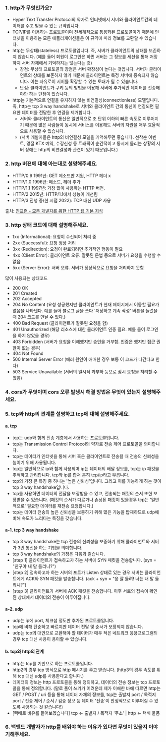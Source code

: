 ### 1. http가 무엇인가요?

* Hyper Text Transfer Protocol의 약자로 인터넷에서 서버와 클라이언트간의 데이터를 주고 받을 수 있는 규약입니다.
* TCP/IP를 이용하는 프로토콜이며 전세계적으로 통용화된 프로토콜이기 때문에 인터넷을 이용하는 모든 애플리케이션들은 이 규약에 따라 정보를 교환할 수 있습니다.
* http는 무상태(stateless) 프로토콜입니다. 즉, 서버가 클라이언트의 상태를 보존하지 않습니다. (예를 들어 회원이 로그인은 하면 서버는 그 정보를 세션을 통해 저장하지 서버 자체에서 기억하지는 않는다는 것)
  * 장점: 무상태 프로토콜의 장점은 서버 확장성이 높다는 것입니다. 서버가 클라이언트의 상태를 보존하지 않기 때문에 클라이언트는 특정 서버에 종속되지 않습니다. 이는 자유로이 서버를 확장할 수 있는 토대가 될 수 있습니다.
  * 단점: 클라이언트가 쿠키 등의 방법을 이용해 서버에 추가적인 데이터를 전송해야만 하는 단점이 있습니다.
* http는 기본적으로 연결을 유지하지 않는 비연결성(connectionless) 모델입니다. 즉, http는 tcp 3 way handshake로 서버와 클라이언트 간의 통신이 연결되면 필요한 데이터를 전달한 후 연결을 제거합니다.
  * 서버와 클라이언트의 통신은 일반적으로 초 단위 이하의 빠른 속도로 이루어지기 때문에 많은 사람들이 동시에 서비스를 이용해도 서버의 자원을 매우 효율적으로 사용할 수 있습니다.
  * (서버 개발자들은 http의 비연결성 모델을 기억해두면 좋습니다. 선착순 이벤트, 명절 KTX 예약, 수강신청 등 트래픽이 순간적이고 동시에 몰리는 상황의 서버 장애는 http의 비연결성과 관련이 있기 때문입니다.)


### 2. http 버젼에 대해 아는대로 설명해주세요.

* HTTP/0.9 1991년: GET 메소드만 지원, HTTP 헤더 x
* HTTP/1.0 1996년: 메소드, 헤더 추가
* HTTP/1.1 1997년: 가장 많이 사용하는 HTTP 버전. 
* HTTP/2 2015년: HTTP/1.1에서 성능이 개선됨
* HTTP/3 진행 중(현 시점 2022): TCP 대신 UDP 사용


출처: [인프런 - 모든 개발자를 위한 HTTP 웹 기본 지식](https://www.inflearn.com/course/http-%EC%9B%B9-%EB%84%A4%ED%8A%B8%EC%9B%8C%ED%81%AC/)


### 3. http 상태 코드에 대해 설명해주세요.

* 1xx (Informational): 요청이 수신되어 처리 중
* 2xx (Successful): 요청 정상 처리
* 3xx (Redirection): 요청이 완료되려면 추가적인 행동이 필요
* 4xx (Client Error): 클라이언트 오류. 잘못된 문법 등으로 서버가 요청을 수행할 수 없음
* 5xx (Server Error): 서버 오류. 서버가 정상적으로 요청을 처리하지 못함

많이 사용되는 상태코드

* 200 OK
* 201 Created
* 202 Accepted
* 204 No Content (요청 성공했지만 클라이언트가 현재 페이지에서 이동할 필요가 없음을 나타낸다. 예를 들어 블로그 글을 쓰다 '저장하고 계속 작성' 버튼을 눌렀을 때 204 코드를 만날 수 있다.)
* 400 Bad Request (클라이언트가 잘못된 요청을 함)
* 401 Unauthorized (해당 리소스에 대한 클라이언트 인증 필요. 예를 들어 로그인을 하지 않았을 경우)
* 403 Forbidden (서버가 요청을 이해했지만 승인을 거부함. 인증은 했지만 접근 권한이 없는 경우)
* 404 Not Found
* 500 Internal Server Error (에러 원인이 애매한 경우 보통 이 코드가 나간다고 한다)
* 503 Service Unavailable (서버의 일시적 과부하 등으로 잠시 요청을 처리할 수 없음)


### 4. cors가 무엇이며 cors 오류 발생시 해결 방법은 무엇이 있는지 설명해주세요.


### 5. tcp와 http의 관계를 설명하고 tcp에 대해 설명해주세요.

#### a. tcp

* tcp는 udp와 함께 전송 계층에서 사용하는 프로토콜입니다.
* tcp는 Transmission Control Protocol의 약자로 전송 제어 프로토콜을 의미합니다.
* tcp는 데이터가 인터넷을 통해 서버 혹은 클라이언트로 전송될 때 전송의 신뢰성을 높이기 위해 사용됩니다.
* tcp는 일반적으로 ip와 함께 사용되며 ip는 데이터의 배달 정보를, tcp는 ip 패킷을 추적하고 관리합니다. tcp와 ip를 합쳐 흔히 tcp/ip라고 부릅니다.
* tcp의 가장 큰 특징 중 하나는 '높은 신뢰성'입니다. 그리고 이를 가능하게 하는 것이 tcp 3 way handshake입니다.
* tcp를 사용하면 데이터의 전달을 보장받을 수 있고, 전송되는 패킷의 순서 또한 보장받을 수 있습니다. (패킷의 순서가 다르거나 손상된 패킷이 있을경우 tcp는 '일반적으로' 필요한 데이터를 재전송 요청합니다.)
* tcp는 데이터 전송의 높은 신뢰성을 보증하기 위해 많은 기능을 탑재하므로 udp에 비해 속도가 느리다는 특징을 갖습니다.


#### a-1. tcp 3 way handshake

* tcp 3 way handshake는 tcp 전송의 신뢰성을 보증하기 위해 클라이언트와 서버가 3번 통신을 하는 기법을 의미합니다.
* tcp 3 way handshake의 과정은 다음과 같습니다.
* [step 1] 클라이언트가 접속하고자 하는 서버에 SYN 패킷을 전송합니다. (syn = "친구야 내 말 들리니?")
* [step 2] 접속하고자 하는 서버의 포트가 Listen 상태로 있는 경우 서버는 클라이언트에게 ACK와 SYN 패킷을 발송합니다. (ack + syn = "응 잘 들려! 너는 내 말 들리니?")
* [step 3] 클라이언트가 서버에 ACK 패킷을 전송합니다. 이후 서로의 접속이 확인된 상태에서 데이터의 전송이 이루어집니다.


#### a-2. udp

* udp는 ip에 port, 체크섬 정도만 추가된 프로토콜입니다.
* tcp에 비해 단순하고 빠르지만 데이터 전달 및 순서가 보장되지 않습니다.
* udp는 tcp의 대안으로 교환해야 할 데이터가 매우 적은 네트워크 응용프로그램의 경우 tcp 대신 사용이 용이할 수 있습니다.


#### b. tcp와 http의 관계

* http는 tcp를 기반으로 하는 프로토콜입니다.
* http2의 경우 tcp 방식으로 http 메시지를 주고 받습니다. (http3의 경우 속도를 위해 tcp 대신 udp를 사용한다고 합니다.)
* 데이터의 정보는 http 프로토콜을 통해 정의하고, 데이터의 전송 정보는 tcp 프로토콜을 통해 정의합니다. (말로 풀어 쓰기가 어려운데 제가 이해한 바에 따르면 http는 GET / POST / uri 등을 통해 데이터 자체의 정보를, tcp는 출발지 port / 목적지 port / 전송 제어 / 순서 / 검증 정보 등 데이터 '전송'이 안정적으로 이루어질 수 있도록 사용되는 것 같습니다!)
* [택배로 비유를 들어보겠습니다] tcp <- 출발지 / 목적지 '주소' | http <- 택배 물품

### 6. 백엔드 개발자가 http를 배워야 하는 이유가 있다면 무엇이 있을지 이야기해주세요.

